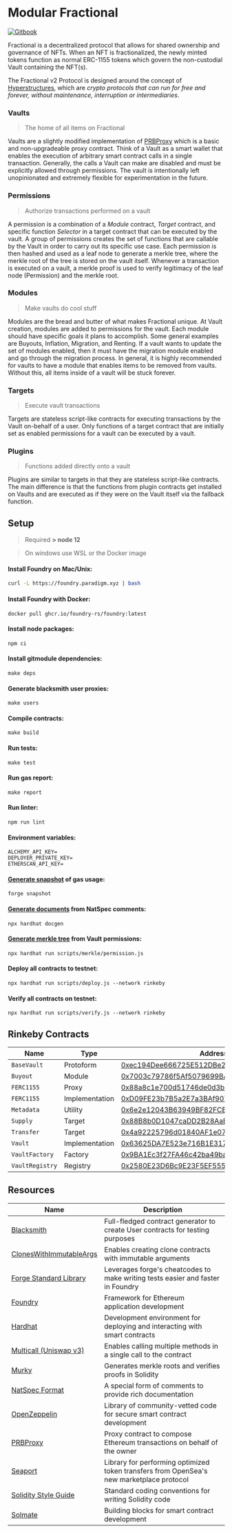 # Modular Fractional

[![Gitbook](https://img.shields.io/badge/docs-%F0%9F%93%84-blue)](https://docs.fractional.art/fractional-v2-1)

Fractional is a decentralized protocol that allows for shared ownership and governance of NFTs. When an NFT is fractionalized, the newly minted tokens function as normal ERC-1155 tokens which govern the non-custodial Vault containing the NFT(s).

The Fractional v2 Protocol is designed around the concept of [Hyperstructures](https://jacob.energy/hyperstructures.html), which are _crypto protocols that can run for free and forever, without maintenance, interruption or intermediaries_.

### Vaults

> The home of all items on Fractional

Vaults are a slightly modified implementation of [PRBProxy](https://github.com/paulrberg/prb-proxy) which is a basic and non-upgradeable proxy contract. Think of a Vault as a smart wallet that enables the execution of arbitrary smart contract calls in a single transaction. Generally, the calls a Vault can make are disabled and must be explicitly allowed through permissions. The vault is intentionally left unopinionated and extremely flexible for experimentation in the future.

### Permissions

> Authorize transactions performed on a vault

A permission is a combination of a _Module_ contract, _Target_ contract, and specific function _Selector_ in a target contract that can be executed by the vault. A group of permissions creates the set of functions that are callable by the Vault in order to carry out its specific use case. Each permission is then hashed and used as a leaf node to generate a merkle tree, where the merkle root of the tree is stored on the vault itself. Whenever a transaction is executed on a vault, a merkle proof is used to verify legitimacy of the leaf node (Permission) and the merkle root.

### Modules

> Make vaults do cool stuff

Modules are the bread and butter of what makes Fractional unique. At Vault creation, modules are added to permissions for the vault. Each module should have specific goals it plans to accomplish. Some general examples are Buyouts, Inflation, Migration, and Renting. If a vault wants to update the set of modules enabled, then it must have the migration module enabled and go through the migration process.
In general, it is highly recommended for vaults to have a module that enables items to be removed from vaults. Without this, all items inside of a vault will be stuck forever.

### Targets

> Execute vault transactions

Targets are stateless script-like contracts for executing transactions by the Vault on-behalf of a user. Only functions of a target contract that are initially set as enabled permissions for a vault can be executed by a vault.

### Plugins

> Functions added directly onto a vault

Plugins are similar to targets in that they are stateless script-like contracts. The main difference is that the functions from plugin contracts get installed on Vaults and are executed as if they were on the Vault itself via the fallback function.

## Setup

> Required **> node 12**

> On windows use WSL or the Docker image

#### Install Foundry on Mac/Unix:

```bash
curl -L https://foundry.paradigm.xyz | bash
```

#### Install Foundry with Docker:

```
docker pull ghcr.io/foundry-rs/foundry:latest
```

#### Install node packages:

```
npm ci
```

#### Install gitmodule dependencies:

```
make deps
```

#### Generate blacksmith user proxies:

```
make users
```

#### Compile contracts:

```
make build
```

#### Run tests:

```
make test
```

#### Run gas report:

```
make report
```

#### Run linter:

```
npm run lint
```

#### Environment variables:

```
ALCHEMY_API_KEY=
DEPLOYER_PRIVATE_KEY=
ETHERSCAN_API_KEY=
```

#### [Generate snapshot](https://book.getfoundry.sh/forge/gas-snapshots.html) of gas usage:

```
forge snapshot
```

#### [Generate documents](https://github.com/OpenZeppelin/solidity-docgen) from NatSpec comments:

```
npx hardhat docgen
```

#### [Generate merkle tree](https://github.com/miguelmota/merkletreejs) from Vault permissions:

```
npx hardhat run scripts/merkle/permission.js
```

#### Deploy all contracts to testnet:

```
npx hardhat run scripts/deploy.js --network rinkeby
```

#### Verify all contracts on testnet:

```
npx hardhat run scripts/verify.js --network rinkeby
```

## Rinkeby Contracts

| Name            | Type      | Address                                                                                                                       |
| --------------- | --------- | ----------------------------------------------------------------------------------------------------------------------------- |
| `BaseVault`     | Protoform | [0xec194Dee666725E512DBe2bf40306C7C9BCD4651](https://rinkeby.etherscan.io/address/0xec194Dee666725E512DBe2bf40306C7C9BCD4651) |
| `Buyout`        | Module    | [0x7003c79786f5Af5079699BA77DE9CB04cc569fD4](https://rinkeby.etherscan.io/address/0x7003c79786f5Af5079699BA77DE9CB04cc569fD4) |
| `FERC1155`      | Proxy     | [0x88a8c1e700d51746de0d3bd8ca0aef1912628656](https://rinkeby.etherscan.io/address/0x88a8c1e700d51746de0d3bd8ca0aef1912628656) |
| `FERC1155`      | Implementation | [0xD09FE23b7B5a2E7a3BAf9079D9a1cfC9E0209AD0](https://rinkeby.etherscan.io/address/0xD09FE23b7B5a2E7a3BAf9079D9a1cfC9E0209AD0) |
| `Metadata`      | Utility   | [0x6e2e12043B63949BF82FCE7b455ac53cbC3eaD24](https://rinkeby.etherscan.io/address/0x6e2e12043B63949BF82FCE7b455ac53cbC3eaD24) |
| `Supply`        | Target    | [0x88B8b0D1047caDD2B28AaEdf2fE2B863fe8885C2](https://rinkeby.etherscan.io/address/0x88B8b0D1047caDD2B28AaEdf2fE2B863fe8885C2) |
| `Transfer`      | Target    | [0x4a92225796d01840AF1e07b8D872A046d0F08Edc](https://rinkeby.etherscan.io/address/0x4a92225796d01840AF1e07b8D872A046d0F08Edc) |
| `Vault`         | Implementation  | [0x63625DA7E523e716B1E317493Acd2b8d79e4230A](https://rinkeby.etherscan.io/address/0x63625DA7E523e716B1E317493Acd2b8d79e4230A) |
| `VaultFactory`  | Factory   | [0x9BA1Ec3f27FA46c42ba49ba76Bd082dD6DAFAA20](https://rinkeby.etherscan.io/address/0x9BA1Ec3f27FA46c42ba49ba76Bd082dD6DAFAA20) |
| `VaultRegistry` | Registry  | [0x2580E23D6Bc9E23F5EF55563b1e3E5AFe2711689](https://rinkeby.etherscan.io/address/0x2580E23D6Bc9E23F5EF55563b1e3E5AFe2711689) |

## Resources

| Name                                                                                                     | Description                                                                              |
| -------------------------------------------------------------------------------------------------------- | ---------------------------------------------------------------------------------------- |
| [Blacksmith](https://github.com/pbshgthm/blacksmith)                                                     | Full-fledged contract generator to create User contracts for testing purposes            |
| [ClonesWithImmutableArgs](https://github.com/wighawag/clones-with-immutable-args)                        | Enables creating clone contracts with immutable arguments                                |
| [Forge Standard Library](https://github.com/foundry-rs/forge-std)                                        | Leverages forge's cheatcodes to make writing tests easier and faster in Foundry          |
| [Foundry](https://github.com/foundry-rs/foundry)                                                         | Framework for Ethereum application development                                           |
| [Hardhat](https://github.com/NomicFoundation/hardhat)                                                    | Development environment for deploying and interacting with smart contracts               |
| [Multicall (Uniswap v3)](https://github.com/Uniswap/v3-periphery/blob/main/contracts/base/Multicall.sol) | Enables calling multiple methods in a single call to the contract                        |
| [Murky](https://github.com/dmfxyz/murky)                                                                 | Generates merkle roots and verifies proofs in Solidity                                   |
| [NatSpec Format](https://docs.soliditylang.org/en/v0.8.13/natspec-format.html)                           | A special form of comments to provide rich documentation                                 |
| [OpenZeppelin](https://github.com/OpenZeppelin/openzeppelin-contracts)                                   | Library of community-vetted code for secure smart contract development                   |
| [PRBProxy](https://github.com/paulrberg/prb-proxy)                                                       | Proxy contract to compose Ethereum transactions on behalf of the owner                   |
| [Seaport](https://github.com/ProjectOpenSea/seaport/blob/main/contracts/lib/TokenTransferrer.sol)        | Library for performing optimized token transfers from OpenSea's new marketplace protocol |
| [Solidity Style Guide](https://github.com/ethereum/solidity/blob/develop/docs/style-guide.rst)           | Standard coding conventions for writing Solidity code                                    |
| [Solmate](https://github.com/Rari-Capital/solmate)                                                       | Building blocks for smart contract development                                           |
